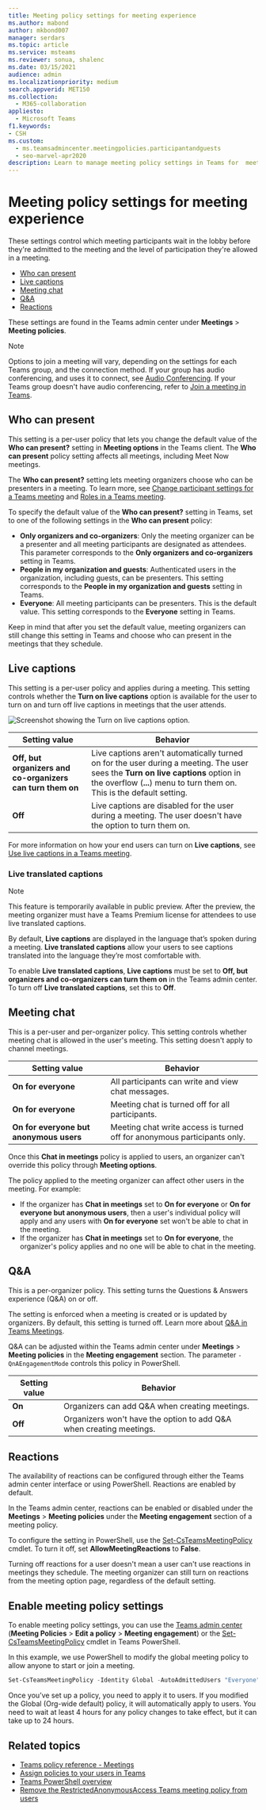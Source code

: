 ```yaml
--- 
title: Meeting policy settings for meeting experience
ms.author: mabond
author: mkbond007
manager: serdars
ms.topic: article
ms.service: msteams
ms.reviewer: sonua, shalenc
ms.date: 03/15/2021
audience: admin
ms.localizationpriority: medium
search.appverid: MET150
ms.collection: 
  - M365-collaboration
appliesto: 
  - Microsoft Teams
f1.keywords:
- CSH
ms.custom: 
  - ms.teamsadmincenter.meetingpolicies.participantandguests
  - seo-marvel-apr2020
description: Learn to manage meeting policy settings in Teams for  meeting experience.
---
```




# Meeting policy settings for meeting experience

<a name="bkmeetingparticipants"> </a>
<a name="who-can-bypass-the-lobby"> </a>
These settings control which meeting participants wait in the lobby before they're admitted to the meeting and the level of participation they're allowed in a meeting.

- [Who can present](#who-can-present)
- [Live captions](#live-captions)
- [Meeting chat](#meetings-chat)
- [Q&A](#qa)
- [Reactions](#reactions)

These settings are found in the Teams admin center under **Meetings** > **Meeting policies**.

> [!NOTE]
> Options to join a meeting will vary, depending on the settings for each Teams group, and the connection method. If your group has audio conferencing, and uses it to connect, see [Audio Conferencing](/microsoftteams/audio-conferencing-in-office-365). If your Teams group doesn't have audio conferencing, refer to [Join a meeting in Teams](https://support.office.com/article/join-a-meeting-in-teams-1613bb53-f3fa-431e-85a9-d6a91e3468c9).

## Who can present

This setting is a per-user policy that lets you change the default value of the **Who can present?** setting in **Meeting options** in the Teams client. The **Who can present** policy setting affects all meetings, including Meet Now meetings.

The **Who can present?** setting lets meeting organizers choose who can be presenters in a meeting. To learn more, see [Change participant settings for a Teams meeting](https://support.microsoft.com/office/53261366-dbd5-45f9-aae9-a70e6354f88e) and [Roles in a Teams meeting](https://support.microsoft.com/office/c16fa7d0-1666-4dde-8686-0a0bfe16e019).

To specify the default value of the **Who can present?** setting in Teams, set to one of the following settings in the **Who can present** policy:

- **Only organizers and co-organizers**: Only the meeting organizer can be a presenter and all meeting participants are designated as attendees. This parameter corresponds to the **Only organizers and co-organizers** setting in Teams.
- **People in my organization and guests**: Authenticated users in the organization, including guests, can be presenters. This setting corresponds to the **People in my organization and guests** setting in Teams.
- **Everyone**:  All meeting participants can be presenters. This is the default value. This setting corresponds to the **Everyone** setting in Teams.

Keep in mind that after you set the default value, meeting organizers can still change this setting in Teams and choose who can present in the meetings that they schedule.

## Live captions

This setting is a per-user policy and applies during a meeting. This setting controls whether the **Turn on live captions** option is available for the user to turn on and turn off live captions in meetings that the user attends.  

![Screenshot showing the Turn on live captions option.](media/meeting-policies-live-captions.png)

|Setting value |Behavior  |
|---------|---------|
|**Off, but organizers and co-organizers can turn them on**     | Live captions aren't automatically turned on for the user during a meeting. The user sees the **Turn on live captions** option in the overflow (**...**) menu to turn them on. This is the default setting. |
|**Off**     | Live captions are disabled for the user during a meeting. The user doesn't have the option to turn them on.          |

For more information on how your end users can turn on **Live captions**, see [Use live captions in a Teams meeting](https://support.microsoft.com/office/4be2d304-f675-4b57-8347-cbd000a21260).

### Live translated captions

> [!NOTE]
> This feature is temporarily available in public preview. After the preview, the meeting organizer must have a Teams Premium license for attendees to use live translated captions.

By default, **Live captions** are displayed in the language that’s spoken during a meeting. **Live translated captions** allow your users to see captions translated into the language they’re most comfortable with.

To enable **Live translated captions**, **Live captions** must be set to **Off, but organizers and co-organizers can turn them on** in the Teams admin center. To turn off **Live translated captions**, set this to **Off**.

<a name="bkcontentsharing"> </a>

## Meeting chat

This is a per-user and per-organizer policy. This setting controls whether meeting chat is allowed in the user's meeting. This setting doesn't apply to channel meetings.

|Setting value |Behavior  |
|---------|---------|
|**On for everyone**     | All participants can write and view chat messages. |
|**On for everyone**     | Meeting chat is turned off for all participants.  |
|**On for everyone but anonymous users**     | Meeting chat write access is turned off for anonymous participants only.  |

Once this **Chat in meetings** policy is applied to users, an organizer can't override this policy through **Meeting options**.

The policy applied to the meeting organizer can affect other users in the meeting. For example:

- If the organizer has **Chat in meetings** set to **On for everyone** or **On for everyone but anonymous users**, then a user's individual policy will apply and any users with **On for everyone** set won't be able to chat in the meeting.
- If the organizer has **Chat in meetings** set to **On for everyone**, the organizer's policy applies and no one will be able to chat in the meeting.

<a name="bkparticipantsandguests"> </a>

## Q&A

This is a per-organizer policy. This setting turns the Questions & Answers experience (Q&A) on or off.

The setting is enforced when a meeting is created or is updated by organizers. By default, this setting is turned off. Learn more about [Q&A in Teams Meetings](manage-qna-for-teams.md).

Q&A can be adjusted within the Teams admin center under **Meetings** > **Meeting policies** in the **Meeting engagement** section. The parameter `-QnAEngagementMode` controls this policy in PowerShell.

|Setting value |Behavior  |
|---------|---------|
|**On**     | Organizers can add Q&A when creating meetings. |
|**Off**     | Organizers won't have the option to add Q&A when creating meetings.  |

## Reactions

The availability of reactions can be configured through either the Teams admin center interface or using PowerShell. Reactions are enabled by default.

In the Teams admin center, reactions can be enabled or disabled under the **Meetings** > **Meeting policies** under the **Meeting engagement** section of a meeting policy.

To configure the setting in PowerShell, use the [Set-CsTeamsMeetingPolicy](/powershell/module/skype/set-csteamsmeetingpolicy) cmdlet. To turn it off, set **AllowMeetingReactions** to **False**.

Turning off reactions for a user doesn't mean a user can't use reactions in meetings they schedule. The meeting organizer can still turn on reactions from the meeting option page, regardless of the default setting.

## Enable meeting policy settings

To enable meeting policy settings, you can use the [Teams admin center](https://admin.teams.microsoft.com/policies/meetings) (**Meeting Policies** > **Edit a policy** > **Meeting engagement**) or the [Set-CsTeamsMeetingPolicy](/powershell/module/skype/set-csteamsmeetingpolicy) cmdlet in Teams PowerShell.

In this example, we use PowerShell to modify the global meeting policy to allow anyone to start or join a meeting.

```powershell
Set-CsTeamsMeetingPolicy -Identity Global -AutoAdmittedUsers "Everyone" -AllowAnonymousUsersToStartMeeting $True -AllowPSTNUsersToBypassLobby $True
```

Once you’ve set up a policy, you need to apply it to users. If you modified the Global (Org-wide default) policy, it will automatically apply to users. You need to wait at least 4 hours for any policy changes to take effect, but it can take up to 24 hours.

## Related topics

- [Teams policy reference - Meetings](settings-policies-reference.md)
- [Assign policies to your users in Teams](policy-assignment-overview.md)
- [Teams PowerShell overview](teams-powershell-overview.md)
- [Remove the RestrictedAnonymousAccess Teams meeting policy from users](meeting-policies-restricted-anonymous-access.md)
